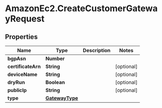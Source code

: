 # AmazonEc2.CreateCustomerGatewayRequest

## Properties

Name | Type | Description | Notes
------------ | ------------- | ------------- | -------------
**bgpAsn** | **Number** |  | 
**certificateArn** | **String** |  | [optional] 
**deviceName** | **String** |  | [optional] 
**dryRun** | **Boolean** |  | [optional] 
**publicIp** | **String** |  | [optional] 
**type** | [**GatewayType**](GatewayType.md) |  | 


